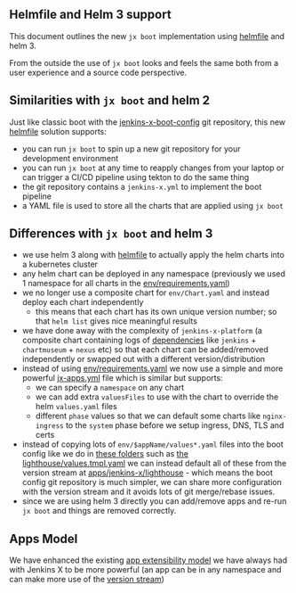 ## Helmfile and Helm 3 support

This document outlines the new `jx boot` implementation using [helmfile](https://github.com/roboll/helmfile) and helm 3. 

From the outside the use of `jx boot` looks and feels the same both from a user experience and a source code perspective.

## Similarities with `jx boot` and helm 2

Just like classic boot with the [jenkins-x-boot-config](https://github.com/jenkins-x/jenkins-x-boot-config/) git repository, this new [helmfile](https://github.com/roboll/helmfile) solution supports:

* you can run `jx boot` to spin up a new git repository for your development environment
* you can run `jx boot` at any time to reapply changes from your laptop or can trigger a CI/CD pipeline using tekton to do the same thing
* the git repository contains a `jenkins-x.yml` to implement the boot pipeline
* a YAML file is used to store all the charts that are applied using `jx boot`

## Differences with `jx boot` and helm 3

* we use helm 3 along with [helmfile](https://github.com/roboll/helmfile) to actually apply the helm charts into a kubernetes cluster
* any helm chart can be deployed in any namespace (previously we used 1 namespace for all charts in the [env/requirements.yaml](https://github.com/jenkins-x/jenkins-x-boot-config/blob/master/env/requirements.yaml))
* we no longer use a composite chart for `env/Chart.yaml` and instead deploy each chart independently
  * this means that each chart has its own unique version number; so that `helm list` gives nice meaningful results
* we have done away with the complexity of `jenkins-x-platform` (a composite chart containing logs of [dependencies](https://github.com/jenkins-x/jenkins-x-platform/blob/master/jenkins-x-platform/requirements.yaml) like `jenkins` + `chartmuseum` + `nexus` etc) so that each chart can be added/removed independently or swapped out with a different version/distribution
* instead of using [env/requirements.yaml](https://github.com/jenkins-x/jenkins-x-boot-config/blob/master/env/requirements.yaml) we now use a simple and more powerful [jx-apps.yml](https://github.com/jenkins-x-labs/boot-helmfile-poc/blob/master/jx-apps.yml) file which is similar but supports:
  * we can specify a `namespace` on any chart
  * we can add extra `valuesFiles` to use with the chart to override the helm `values.yaml` files
  * different `phase` values so that we can default some charts like `nginx-ingress` to the `system` phase before we setup ingress, DNS, TLS and certs
* instead of copying lots of `env/$appName/values*.yaml` files into the boot config like we do in [these folders](https://github.com/jenkins-x/jenkins-x-boot-config/blob/master/env/) such as [the lighthouse/values.tmpl.yaml](https://github.com/jenkins-x/jenkins-x-boot-config/blob/master/env/lighthouse/values.tmpl.yaml) we can instead default all of these from the version stream at [apps/jenkins-x/lighthouse](https://github.com/jenkins-x/jenkins-x-versions/tree/master/apps/jenkins-x/lighthouse) - which means the boot config git repository is much simpler, we can share more configuration with the version stream and it avoids lots of git merge/rebase issues.
* since we are using helm 3 directly you can add/remove apps and re-run `jx boot` and things are removed correctly.

## Apps Model

We have enhanced the existing [app extensibility model](apps.md) we have always had with Jenkins X to be more powerful (an app can be in any namespace and can make more use of the [version stream](https://jenkins-x.io/docs/concepts/version-stream/))